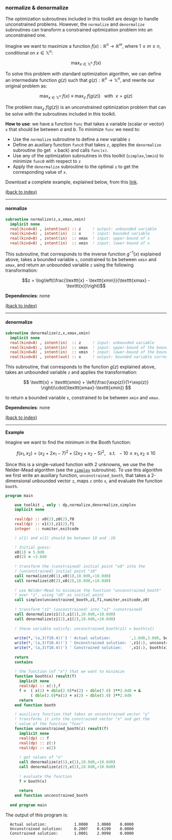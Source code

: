 
### normalize & denormalize

The optimization subroutines included in this toolkit are design to handle unconstrained problems. However, the $\texttt{normalize}$ and $\texttt{denormalize}$ subroutines can transform a constrained optimization problem into an unconstrained one.

Imagine we want to maximize a function $f(x):\mathbb{R}^n \to \mathbb{R}^m$, where $1\leq m\leq n$, conditional on $x\in\mathbb{X}^n$:

$$\max_{x\in\mathbb{X}^n} \ f(x)$$

To solve this problem with standard optimization algorithm, we can define an intermediate function $g(z)$ such that $g(z):\mathbb{R}^n\to\mathbb{X}^n$, and rewrite our original problem as:

$$\max_{x\in\mathbb{X}^n} \ f(x) \ \equiv \ \max_{z} \ f(g(z)) \ \ \ \text{with} \ \ x = g(z)$$

The problem $\max_{z} \ f(g(z))$ is an unconstrained optimization problem that can be solve with the subroutines included in this toolkit.

**How to use**: we have a function ```func``` that takes a variable (scalar or vector) ```x``` that should be between $a$ and $b$. To minimize ```func``` we need to:
- Use the ```normalize``` subroutine to define a new variable ```z```
- Define an auxiliary function ```func0``` that takes ```z```, applies the ```denormalize``` subroutine (to get ``` x``` back) and calls ```func(x)```.
- Use any of the optimization subroutines in this toolkit (```simplex```,```lmmin```) to minimize ```func0``` with respect to ```z```
- Apply the ```denormalize``` subroutine to the optimal ```z``` to get the corresponding value of ```x```.

Download a complete example, explained below, from this [link](https://borjapetit.github.io/fortran_toolkit/src/test_normalize.f90).

[(back to index)](../index.md)

---

#### normalize

```fortran
subroutine normalize(z,x,xmax,xmin)
  implicit none
  real(kind=8) , intent(out) :: z     ! output: unbounded variable
  real(kind=8) , intent(in)  :: x     ! input: bounded variable
  real(kind=8) , intent(in)  :: xmax  ! input: upper-bound of x
  real(kind=8) , intent(in)  :: xmin  ! input: lower-bound of x
```

This subroutine, that corresponds to the inverse function $g^{-1}(x)$ explained above, takes a bounded variable $\texttt{x}$, constrained to be between $\texttt{xmin}$ and $\texttt{xmax}$, and return an unbounded variable $\texttt{z}$ using the following transformation:

$$z = \log\left(\frac{\texttt{x} - \texttt{xmin}}{\texttt{xmax} - \texttt{x}}\right)$$

**Dependencies**: none

[(back to index)](../index.md)

--- 

#### denormalize

```fortran
subroutine denormalize(z,x,xmax,xmin)
  implicit none
  real(kind=8) , intent(in)  :: z     ! input: unbounded variable
  real(kind=8) , intent(in)  :: xmax  ! input: upper-bound of the bounded variable
  real(kind=8) , intent(in)  :: xmin  ! input: lower-bound of the bounded variable
  real(kind=8) , intent(out) :: x     ! output: bounded variable corresponding to z
```

This subroutine, that corresponds to the function $g(z)$ explained above, takes an unbounded variable $\texttt{z}$ and applies the transformation:

$$ \texttt{x} = \texttt{xmin} + \left(\frac{\exp(z)}{1+\exp(z)} \right)\cdot(\texttt{xmax}-\texttt{xmin}) $$

to return a bounded variable $\texttt{x}$, constrained to be between $\texttt{xmin}$ and $\texttt{xmax}$.

**Dependencies**: none

[(back to index)](../index.md)

---

**Example**

Imagine we want to find the minimum in the Booth function:

$$f(x_1,x_2) = ( x_2 + 2x_1 - 7 )^2 + ( 2x_2 + x_2 - 5 )^2, \ \ \ \text{s.t.} \ \ -10\leq x_1,x_2\leq 10$$

Since this is a single-valued function with 2 unknowns, we use the the Nelder-Mead algorithm (see the [```simplex```](simplex.md) subroutine).
To use this algorithm we first write an auxiliary function, ```unconstrained_booth```, that takes a 2-dimensional unbounded vector $\texttt{z}$, maps $\texttt{z}$ onto $\texttt{x}$, and evaluate the function ```booth```.

```fortran
program main

    use toolkit , only : dp,normalize,denormalize,simplex
    implicit none
    
    real(dp) :: x0(2),z0(2),f0
    real(dp) :: x1(2),z1(2),f1
    integer  :: numiter,exitcode

    ! x(1) and x(2) should be between 10 and -10  

    ! Initial guess:
    x0(1) = 5.0d0
    x0(2) = -3.0d0
  
    ! transform the (constrained) initial point "x0" into the 
    ! (unconstrained) initial point "z0"
    call normalize(z0(1),x0(1),10.0d0,-10.0d0)
    call normalize(z0(2),x0(2),10.0d0,-10.0d0)
  
    ! use Nelder-Mead to minimize the function "unconstrained_booth" 
    ! over "z", using "z0" as initial point
    call simplex(unconstrained_booth,z1,f1,numiter,exitcode,z0)
      
    ! transform "z1" (unconstrained) into "x1" (constrained)
    call denormalize(z1(1),x1(1),10.0d0,-10.0d0)
    call denormalize(z1(2),x1(2),10.0d0,-10.0d0)
    
    ! these variable satisfy: unconstrained_booth(z1) = booth(x1)
  
    write(*,'(a,3(f10.4))') ' Actual solution:        ',1.0d0,3.0d0, booth((/1.0d0,3.0d0/))
    write(*,'(a,3(f10.4))') ' Unconstrained solution: ',z1(:), unconstrained_booth(z1)
    write(*,'(a,3(f10.4))') ' Constrained solution:   ',x1(:), booth(x1)
    
    return
    contains
    
    ! the function (of "x") that we want to minimize
    function booth(x) result(f)
      implicit none
      real(dp) :: x(:),f
      f =  ( x(1) + dble(2.0)*x(2) - dble(7.0) )**2.0d0 + &
           ( dble(2.0)*x(1) + x(2) - dble(5.0) )**2.0d0
      return
    end function booth

    ! auxiliary function that takes an unconstrained vector "y"
    ! transforms it into the constrained vector "x" and get the 
    ! value of the function "func"
    function unconstrained_booth(z) result(f)
      implicit none
      real(dp) :: f
      real(dp) :: z(:)
      real(dp) :: x(2)
      
      ! get values of "x"
      call denormalize(z(1),x(1),10.0d0,-10.0d0)
      call denormalize(z(2),x(2),10.0d0,-10.0d0)
      
      ! evaluate the function
      f = booth(x)
      
      return
    end function unconstrained_booth
    
  end program main
```
The output of this program is:

```
  Actual solution:            1.0000    3.0000    0.0000
  Unconstrained solution:     0.2007    0.6190    0.0000
  Constrained solution:       1.0001    2.9998    0.0000
```